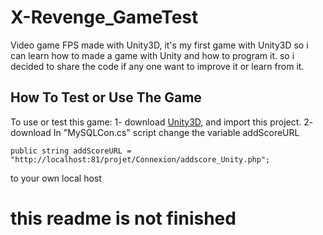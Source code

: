 # X-Revenge_GameTest
Video game FPS made with Unity3D, it's my first game with Unity3D so i can learn how to made a game with Unity and how to program it. so i decided to share the code if any one want to improve it or learn from it.

## How To Test or Use The Game
To use or test this game:
1- download [Unity3D](https://store.unity.com/), and import this project.
2- download
In "MySQLCon.cs" script change the variable addScoreURL
```
public string addScoreURL = "http://localhost:81/projet/Connexion/addscore_Unity.php";
```
to your own local host

# this readme is not finished
